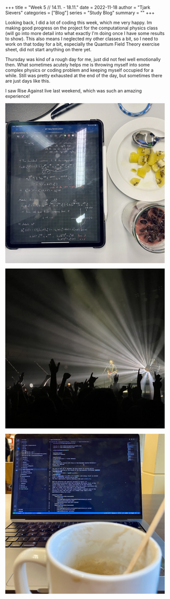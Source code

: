 +++
title = "Week 5 // 14.11. - 18.11."
date = 2022-11-18
author = "Tjark Sievers"
categories = ["Blog"]
series = "Study Blog"
summary = ""
+++

Looking back, I did a lot of coding this week, which me very happy. Im making good progress on the project for the computational physics class (will go into more detail into what exactly I'm doing once I have some results to show). This also means I neglected my other classes a bit, so I need to work on that today for a bit, especially the Quantum Field Theory exercise sheet, did not start anything on there yet.

Thursday was kind of a rough day for me, just did not feel well emotionally then. What sometimes acutely helps me is throwing myself into some complex physics or coding problem and keeping myself occupied for a while. Still was pretty exhausted at the end of the day, but sometimes there are just days like this.

I saw Rise Against live last weekend, which was such an amazing experience!

![image](studyblog_1.jpg)

![image](studyblog_2.jpg)

![image](studyblog_3.jpg)
